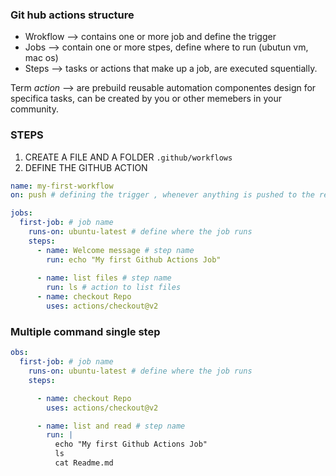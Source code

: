 ### Git hub actions structure

- Wrokflow --> contains one or more job and define the trigger
- Jobs --> contain one or more stpes, define where to run (ubutun vm, mac os)
- Steps --> tasks or actions that make up a job, are executed squentially.

Term *action* --> are prebuild reusable automation componentes design for specifica tasks, can be created by you or other memebers in your community.

### STEPS
1. CREATE A FILE AND A FOLDER ``.github/workflows``
2. DEFINE THE GITHUB ACTION
```yaml
name: my-first-workflow
on: push # defining the trigger , whenever anything is pushed to the repo this will be executed

jobs:
  first-job: # job name
    runs-on: ubuntu-latest # define where the job runs
    steps:
      - name: Welcome message # step name 
        run: echo "My first Github Actions Job"
        
      - name: list files # step name
        run: ls # action to list files
      - name: checkout Repo
        uses: actions/checkout@v2
```

### Multiple command single step
```yaml
obs:
  first-job: # job name
    runs-on: ubuntu-latest # define where the job runs
    steps:

      - name: checkout Repo
        uses: actions/checkout@v2

      - name: list and read # step name 
        run: |
          echo "My first Github Actions Job"
          ls
          cat Readme.md
      

```